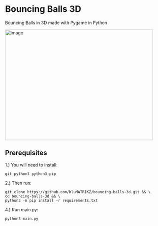 # Bouncing Balls 3D
Bouncing Balls in 3D made with Pygame in Python

<img width="480" height="360" alt="image" src="https://github.com/user-attachments/assets/59702307-9f1d-45b0-ace3-24e34720865c" />

## Prerequisites
1.) You will need to install:
```
git python3 python3-pip
```
2.) Then run:
```
git clone https://github.com/bluMATRIKZ/bouncing-balls-3d.git && \
cd bouncing-balls-3d && \
python3 -m pip install -r requirements.txt
```
4.) Run main.py:
```
python3 main.py
```
